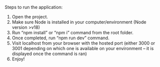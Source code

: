 Steps to run the application:
1.	Open the project.
2.	Make sure Node is installed in your computer/environment (Node version >v18)
3.	Run “npm install” or “npm i” command from the root folder.
4.	Once completed, run “npm run dev” command.
5.	Visit localhost from your browser with the hosted port (either 3000 or 3001 depending on which one is available on your environment – it is displayed once the command is ran)
6.	Enjoy!

